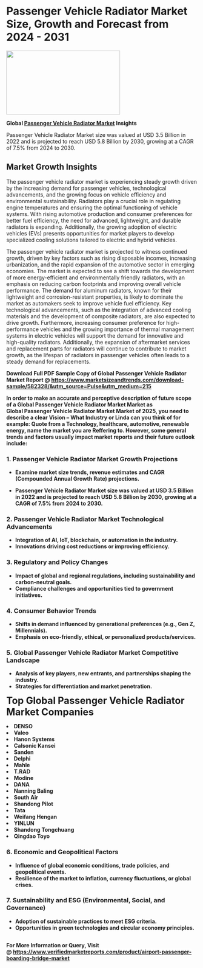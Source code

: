 <H1>Passenger Vehicle Radiator Market Size, Growth and Forecast from 2024 - 2031</H1><img class="aligncenter size-medium wp-image-584254" src="https://thirdeyenews.in/wp-content/uploads/2024/09/Global-Market-Research-300x168.jpeg" alt="" width="300" height="168" /><p><strong>Global&nbsp;<a href="https://www.marketsizeandtrends.com/download-sample/582328/&amp;utm_source=Pulse&amp;utm_medium=215">Passenger Vehicle Radiator Market</a> Insights</strong></p><p>Passenger Vehicle Radiator Market size was valued at USD 3.5 Billion in 2022 and is projected to reach USD 5.8 Billion by 2030, growing at a CAGR of 7.5% from 2024 to 2030.</p><p><h2>Market Growth Insights</h2> <p>The passenger vehicle radiator market is experiencing steady growth driven by the increasing demand for passenger vehicles, technological advancements, and the growing focus on vehicle efficiency and environmental sustainability. Radiators play a crucial role in regulating engine temperatures and ensuring the optimal functioning of vehicle systems. With rising automotive production and consumer preferences for better fuel efficiency, the need for advanced, lightweight, and durable radiators is expanding. Additionally, the growing adoption of electric vehicles (EVs) presents opportunities for market players to develop specialized cooling solutions tailored to electric and hybrid vehicles.</p> <p><strong></strong></p> <p>The passenger vehicle radiator market is projected to witness continued growth, driven by key factors such as rising disposable incomes, increasing urbanization, and the rapid expansion of the automotive sector in emerging economies. The market is expected to see a shift towards the development of more energy-efficient and environmentally friendly radiators, with an emphasis on reducing carbon footprints and improving overall vehicle performance. The demand for aluminum radiators, known for their lightweight and corrosion-resistant properties, is likely to dominate the market as automakers seek to improve vehicle fuel efficiency. Key technological advancements, such as the integration of advanced cooling materials and the development of composite radiators, are also expected to drive growth. Furthermore, increasing consumer preference for high-performance vehicles and the growing importance of thermal management systems in electric vehicles will support the demand for innovative and high-quality radiators. Additionally, the expansion of aftermarket services and replacement parts for radiators will continue to contribute to market growth, as the lifespan of radiators in passenger vehicles often leads to a steady demand for replacements.</p> <p><strong></p><p><span class=""><strong>Download Full PDF Sample Copy of Global Passenger Vehicle Radiator Market Report</strong> @ <a href="https://www.marketsizeandtrends.com/download-sample/582328/&amp;utm_source=Pulse&amp;utm_medium=215" target="_blank">https://www.marketsizeandtrends.com/download-sample/582328/&amp;utm_source=Pulse&amp;utm_medium=215</a></span></p><p>In order to make an accurate and perceptive description of future scope of a Global&nbsp;Passenger Vehicle Radiator Market Market as Global&nbsp;Passenger Vehicle Radiator Market Market of 2025, you need to describe a clear Vision &ndash; What Industry or Linda can you think of for example: Quote from a Technology, healthcare, automotive, renewable energy, name the market you are Reffering to. However, some general trends and factors usually impact market reports and their future outlook include:</p><h3>1.&nbsp;<strong>Passenger Vehicle Radiator Market Growth Projections</strong></h3><ul><li>Examine market size trends, revenue estimates and CAGR (Compounded Annual Growth Rate) projections.</li><li><p>Passenger Vehicle Radiator Market size was valued at USD 3.5 Billion in 2022 and is projected to reach USD 5.8 Billion by 2030, growing at a CAGR of 7.5% from 2024 to 2030.</p></li></ul><h3>2.&nbsp;<strong>Passenger Vehicle Radiator Market Technological Advancements</strong></h3><ul><li>Integration of AI, IoT, blockchain, or automation in the industry.</li><li>Innovations driving cost reductions or improving efficiency.</li></ul><h3>3.&nbsp;<strong>Regulatory and Policy Changes</strong></h3><ul><li>Impact of global and regional regulations, including sustainability and carbon-neutral goals.</li><li>Compliance challenges and opportunities tied to government initiatives.</li></ul><h3>4.&nbsp;<strong>Consumer Behavior Trends</strong></h3><ul><li>Shifts in demand influenced by generational preferences (e.g., Gen Z, Millennials).</li><li>Emphasis on eco-friendly, ethical, or personalized products/services.</li></ul><h3>5.&nbsp;<strong>Global Passenger Vehicle Radiator Market Competitive Landscape</strong></h3><ul><li>Analysis of key players, new entrants, and partnerships shaping the industry.</li><li>Strategies for differentiation and market penetration.</li></ul><p data-pm-slice="1 1 []"><span style="color: inherit; font-family: inherit; font-size: 25px;">Top Global Passenger Vehicle Radiator Market Companies</span></p><div class="" data-test-id=""><p><li>DENSO</li><li> Valeo</li><li> Hanon Systems</li><li> Calsonic Kansei</li><li> Sanden</li><li> Delphi</li><li> Mahle</li><li> T.RAD</li><li> Modine</li><li> DANA</li><li> Nanning Baling</li><li> South Air</li><li> Shandong Pilot</li><li> Tata</li><li> Weifang Hengan</li><li> YINLUN</li><li> Shandong Tongchuang</li><li> Qingdao Toyo</li></p></div><h3>6.&nbsp;<strong>Economic and Geopolitical Factors</strong></h3><ul><li>Influence of global economic conditions, trade policies, and geopolitical events.</li><li>Resilience of the market to inflation, currency fluctuations, or global crises.</li></ul><h3>7.&nbsp;<strong>Sustainability and ESG (Environmental, Social, and Governance)</strong></h3><ul><li>Adoption of sustainable practices to meet ESG criteria.</li><li>Opportunities in green technologies and circular economy principles.</li></ul><h2><strong style="font-size: 14px;">For More Information or Query, Visit @&nbsp;</strong><a style="background-color: #ffffff; font-size: 14px;" href="https://www.marketsizeandtrends.com/report/passenger-vehicle-radiator-market/" target="_blank">https://www.verifiedmarketreports.com/product/airport-passenger-boarding-bridge-market</a></h2>
